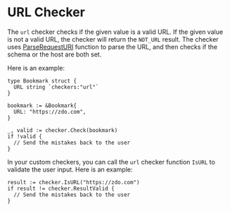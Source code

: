 # URL Checker

The ```url``` checker checks if the given value is a valid URL. If the given value is not a valid URL, the checker will return the ```NOT_URL``` result. The checker uses [ParseRequestURI](https://pkg.go.dev/net/url#ParseRequestURI) function to parse the URL, and then checks if the schema or the host are both set.

Here is an example:

```golang
type Bookmark struct {
  URL string `checkers:"url"`
}

bookmark := &Bookmark{
  URL: "https://zdo.com",
}

_, valid := checker.Check(bookmark)
if !valid {
  // Send the mistakes back to the user
}
```

In your custom checkers, you can call the ```url``` checker function ```IsURL``` to validate the user input. Here is an example:

```golang
result := checker.IsURL("https://zdo.com")
if result != checker.ResultValid {
  // Send the mistakes back to the user
}
```
